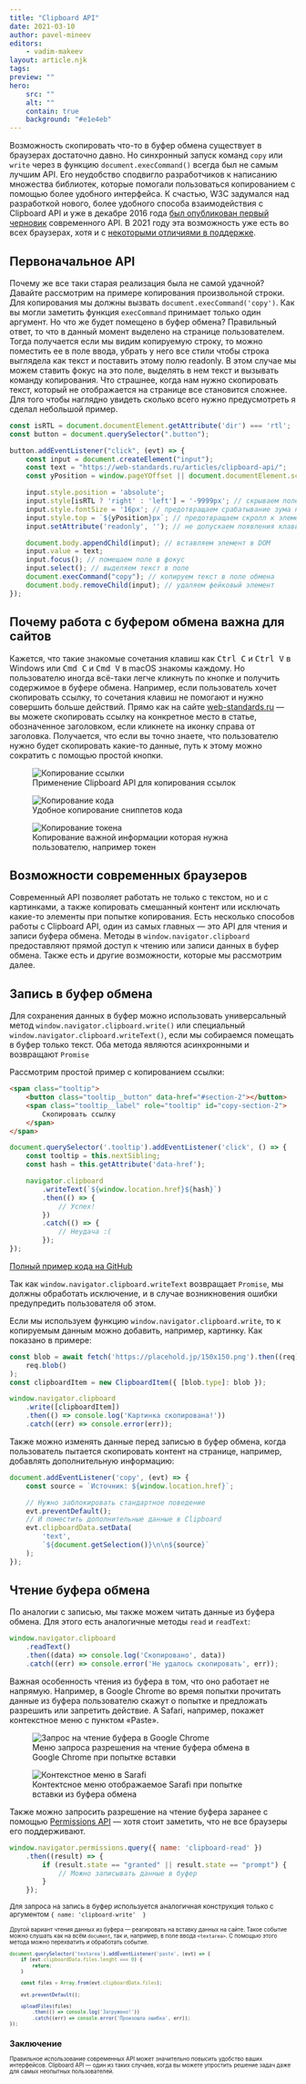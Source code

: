 ```yaml
---
title: "Clipboard API"
date: 2021-03-10
author: pavel-mineev
editors:
    - vadim-makeev
layout: article.njk
tags:
preview: ""
hero:
    src: ""
    alt: ""
    contain: true
    background: "#e1e4eb"
---
```


Возможность скопировать что-то в буфер обмена существует в браузерах достаточно давно. Но синхронный запуск команд `copy` или `write` через в функцию `document.execCommand()` всегда был не самым лучшим API. Его неудобство сподвигло разработчиков к написанию множества библиотек, которые помогали пользоваться копированием с помощью более удобного интерфейса. К счастью, W3C задумался над разработкой нового, более удобного способа взаимодействия с Clipboard API и уже в декабре 2016 года [был опубликован первый черновик](https://github.com/w3c/clipboard-apis/commit/3ffdbba8580e0096aa7d492d49e1309001d25162) современного API. В 2021 году эта возможность уже есть во всех браузерах, хотя и с [некоторыми отличиями в поддержке](https://caniuse.com/async-clipboard).

## Первоначальное API

Почему же все таки старая реализация была не самой удачной? Давайте рассмотрим на примере копирования произвольной строки. Для копирования мы должны вызвать `document.execCommand('copy')`. Как вы могли заметить функция `execCommand` принимает только один аргумент. Но что же будет помещено в буфер обмена? Правильный ответ, то что в данный момент выделено на странице пользователем. Тогда получается если мы видим копируемую строку, то можно поместить ее в поле ввода, убрать у него все стили чтобы строка выглядела как текст и поставить этому полю readonly. В этом случае мы можем ставить фокус на это поле, выделять в нем текст и вызывать команду копирования. Что страшнее, когда нам нужно скопировать текст, который не отображается на странице все становится сложнее. Для того чтобы наглядно увидеть сколько всего нужно предусмотреть я сделал небольшой пример.

```js
const isRTL = document.documentElement.getAttribute('dir') === 'rtl';
const button = document.querySelector(".button");

button.addEventListener("click", (evt) => {
    const input = document.createElement("input");
    const text = "https://web-standards.ru/articles/clipboard-api/";
    const yPosition = window.pageYOffset || document.documentElement.scrollTop;

    input.style.position = 'absolute';
    input.style[isRTL ? 'right' : 'left'] = '-9999px'; // скрываем поле за краями экрана в завивимости от направления текста в текущей локали
    input.style.fontSize = '16px'; // предотвращаем срабатывание зума на iOS
    input.style.top = `${yPosition}px`; // предотвращаем скролл к элементу
    input.setAttribute('readonly', ''); // не допускаем появления клавиатуры на мобильных девайсвх

    document.body.appendChild(input); // вставляем элемент в DOM
    input.value = text;
    input.focus(); // помещаем поле в фокус
    input.select(); // выделяем текст в поле
    document.execCommand("copy"); // копируем текст в поле обмена
    document.body.removeChild(input); // удаляем фейковый элемент
});
```

## Почему работа с буфером обмена важна для сайтов

Кажется, что такие знакомые сочетания клавиш как <kbd>Ctrl C</kbd> и <kbd>Ctrl V</kbd> в Windows или <kbd>Cmd C</kbd> и <kbd>Cmd V</kbd> в macOS знакомы каждому. Но пользователю иногда всё-таки легче кликнуть по кнопке и получить содержимое в буфере обмена. Например, если пользователь хочет скопировать ссылку, то сочетания клавиш не помогают и нужно совершить больше действий. Прямо как на сайте [web-standards.ru](https://web-standards.ru) — вы можете скопировать ссылку на конкретное место в статье, обозначенное заголовком, если кликнете на иконку справа от заголовка. Получается, что если вы точно знаете, что пользователю нужно будет скопировать какие-то данные, путь к этому можно сократить с помощью простой кнопки.

<figure>
    <img src="images/copy-link.png" alt="Копирование ссылки">
    <figcaption>
        Применение Clipboard API для копирования ссылок
    </figcaption>
</figure>

<figure>
    <img src="images/copy-code.png" alt="Копирование кода">
    <figcaption>
        Удобное копирование сниппетов кода
    </figcaption>
</figure>

<figure>
    <img src="images/copy-token.png" alt="Копирование токена">
    <figcaption>
        Копирование важной информации которая нужна пользователю, например токен
    </figcaption>
</figure>


## Возможности современных браузеров

Современный API позволяет работать не только с текстом, но и с картинками, а также копировать смешанный контент или исключать какие-то элементы при попытке копирования. Есть несколько способов работы с Clipboard API, один из самых главных — это API для чтения и записи буфера обмена. Методы в `window.navigator.clipboard` предоставляют прямой доступ к чтению или записи данных в буфер обмена. Также есть и другие возможности, которые мы рассмотрим далее.

## Запись в буфер обмена

Для сохранения данных в буфер можно использовать универсальный метод `window.navigator.clipboard.write()` или специальный `window.navigator.clipboard.writeText()`, если мы собираемся помещать в буфер только текст. Оба метода являются асинхронными и возвращают `Promise`

Рассмотрим простой пример с копированием ссылки:

```html
<span class="tooltip">
    <button class="tooltip__button" data-href="#section-2"></button>
    <span class="tooltip__label" role="tooltip" id="copy-section-2">
        Скопировать ссылку
    </span>
</span>
```

```js
document.querySelector('.tooltip').addEventListener('click', () => {
    const tooltip = this.nextSibling;
    const hash = this.getAttribute('data-href');

    navigator.clipboard
        .writeText(`${window.location.href}${hash}`)
        .then(() => {
            // Успех!
        })
        .catch(() => {
            // Неудача :(
        });
});
```

[Полный пример кода на GitHub](https://github.com/web-standards-ru/web-standards.ru/blob/master/src/scripts/modules/copy-link.js)

Так как `window.navigator.clipboard.writeText` возвращает `Promise`, мы должны обработать исключение, и в случае возникновения ошибки предупредить пользователя об этом.

Если мы используем функцию `window.navigator.clipboard.write`, то к копируемым данным можно добавить, например, картинку. Как показано в примере:

```js
const blob = await fetch('https://placehold.jp/150x150.png').then((req) =>
    req.blob()
);
const clipboardItem = new ClipboardItem({ [blob.type]: blob });

window.navigator.clipboard
    .write([clipboardItem])
    .then(() => console.log('Картинка скопирована!'))
    .catch((err) => console.error(err));
```

Также можно изменять данные перед записью в буфер обмена, когда пользователь пытается скопировать контент на странице, например, добавлять дополнительную информацию:

```js
document.addEventListener('copy', (evt) => {
    const source = `Источник: ${window.location.href}`;

    // Нужно заблокировать стандартное поведение
    evt.preventDefault();
    // И поместить дополнительные данные в Clipboard
    evt.clipboardData.setData(
        'text',
        `${document.getSelection()}\n\n${source}`
    );
});
```

## Чтение буфера обмена

По аналогии с записью, мы также можем читать данные из буфера обмена. Для этого есть аналогичные методы `read` и `readText`:

```js
window.navigator.clipboard
    .readText()
    .then((data) => console.log('Скопировано', data))
    .catch((err) => console.error('Не удалось скопировать', err));
```

Важная особенность чтения из буфера в том, что оно работает не напрямую. Например, в Google Chrome во время попытки прочитать данные из буфера пользователю скажут о попытке и предложать разрешить или запретить действие. А Safari, например, покажет контекстное меню с пунктом «Paste».

<figure>
    <img src="images/chrome-permissions.png" alt="Запрос на чтение буфера в Google Chrome">
    <figcaption>
        Меню запроса разрешения на чтение буфера обмена в Google Chrome при попытке вставки
    </figcaption>
</figure>

<figure>
    <img src="images/safari-context-menu.png" alt="Контекстное меню в Sarafi">
    <figcaption>
        Контектсное меню отображаемое Sarafi при попытке вставки из буфера обмена
    </figcaption>
</figure>

Также можно запросить разрешение на чтение буфера заранее с помощью [Permissions API](https://developer.mozilla.org/en-US/docs/Web/API/Permissions_API) — хотя стоит заметить, что не все браузеры его поддерживают.

```js
window.navigator.permissions.query({ name: 'clipboard-read' })
    .then((result) => {
        if (result.state == "granted" || result.state == "prompt") {
            // Можно записывать данные в буфер
        }
    });
```

<small>Для запроса на запись в буфер используется аналогичная конструкция только с аргументом `{ name: 'clipboard-write'  }`<small>

Другой вариант чтения данных из буфера — реагировать на вставку данных на сайте. Такое событие можно слушать как на всём `document`, так и, например, в поле ввода `<textarea>`. С помощью этого метода можно перехватить и обработать событие.

```js
document.querySelector('textarea').addEventListener('paste', (evt) => {
    if (evt.clipboardData.files.lenght === 0) {
        return;
    }

    const files = Array.from(evt.clipboardData.files);

    evt.preventDefault();

    uploadFiles(files)
        .then(() => console.log('Загружено!'))
        .catch((err) => console.error('Произошла ошибка', err));
});
```

## Заключение

Правильное использование современных API может значительно повысить удобство ваших интерфейсов. Clipboard API — один из таких случаев, когда вы можете упростить решение задач даже для самых неопытных пользователей.
